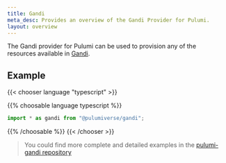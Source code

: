 ```yaml
---
title: Gandi
meta_desc: Provides an overview of the Gandi Provider for Pulumi.
layout: overview
---
```


The Gandi provider for Pulumi can be used to provision any of the resources available in [Gandi](https://gandi.net/).

## Example

{{< chooser language "typescript" >}}

{{% choosable language typescript %}}

```typescript
import * as gandi from "@pulumiverse/gandi";
```

{{% /choosable %}}
{{< /chooser >}}

> You could find more complete and detailed examples in the [pulumi-gandi repository](https://github.com/pulumiverse/pulumi-gandi/tree/main/examples)

